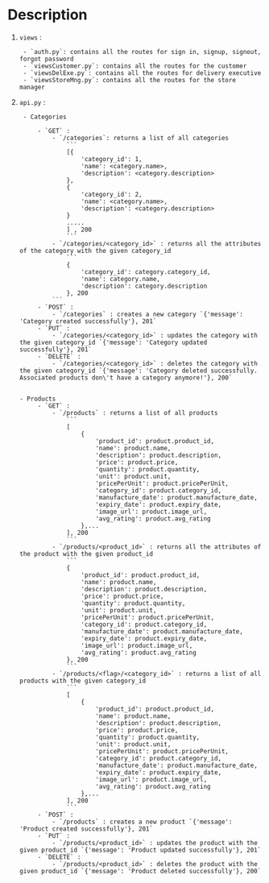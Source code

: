 # Description

1. `views` : 

        - `auth.py`: contains all the routes for sign in, signup, signout, forgot password
        - `viewsCustomer.py`: contains all the routes for the customer
        - `viewsDelExe.py`: contains all the routes for delivery executive
        - `viewsStoreMng.py`: contains all the routes for the store manager

3. `api.py` :
   
        - Categories
   
            - `GET` : 
                - `/categories`: returns a list of all categories
                    ```
                    [{
                        'category_id': 1,
                        'name': <category.name>,
                        'description': <category.description>
                    },
                    {
                        'category_id': 2,
                        'name': <category.name>,
                        'description': <category.description> 
                    }
                    .....
                    ] , 200
                    ```
                - `/categories/<category_id>` : returns all the attributes of the category with the given category_id
                    ```
                    {
                        'category_id': category.category_id,
                        'name': category.name,
                        'description': category.description
                    }, 200
                ``` 
            - `POST` :
                - `/categories` : creates a new category `{'message': 'Category created successfully'}, 201`
            - `PUT` :
                - `/categories/<category_id>` : updates the category with the given category_id `{'message': 'Category updated successfully'}, 201`
            - `DELETE` :
                - `/categories/<category_id>` : deletes the category with the given category_id `{'message': 'Category deleted successfully.  Associated products don\'t have a category anymore!'}, 200`              


       - Products
            - `GET` :
                - `/products` : returns a list of all products
                    ```
                    [
                        {
                            'product_id': product.product_id,
                            'name': product.name,
                            'description': product.description,
                            'price': product.price,
                            'quantity': product.quantity,
                            'unit': product.unit,
                            'pricePerUnit': product.pricePerUnit,
                            'category_id': product.category_id,
                            'manufacture_date': product.manufacture_date,
                            'expiry_date': product.expiry_date,
                            'image_url': product.image_url,
                            'avg_rating': product.avg_rating
                        },...
                    ], 200
                    ```
                - `/products/<product_id>` : returns all the attributes of the product with the given product_id
                    ```
                    {
                        'product_id': product.product_id,
                        'name': product.name,
                        'description': product.description,
                        'price': product.price,
                        'quantity': product.quantity,
                        'unit': product.unit,
                        'pricePerUnit': product.pricePerUnit,
                        'category_id': product.category_id,
                        'manufacture_date': product.manufacture_date,
                        'expiry_date': product.expiry_date,
                        'image_url': product.image_url,
                        'avg_rating': product.avg_rating
                    }, 200
                    ```
                - `/products/<flag>/<category_id>` : returns a list of all products with the given category_id
                    ```
                    [
                        {
                            'product_id': product.product_id,
                            'name': product.name,
                            'description': product.description,
                            'price': product.price,
                            'quantity': product.quantity,
                            'unit': product.unit,
                            'pricePerUnit': product.pricePerUnit,
                            'category_id': product.category_id,
                            'manufacture_date': product.manufacture_date,
                            'expiry_date': product.expiry_date,
                            'image_url': product.image_url,
                            'avg_rating': product.avg_rating
                        },...
                    ], 200
                    ```
            - `POST` :
                - `/products` : creates a new product `{'message': 'Product created successfully'}, 201`
            - `PUT` :
                - `/products/<product_id>` : updates the product with the given product_id `{'message': 'Product updated successfully'}, 201`
            - `DELETE` :
                - `/products/<product_id>` : deletes the product with the given product_id `{'message': 'Product deleted successfully'}, 200`
